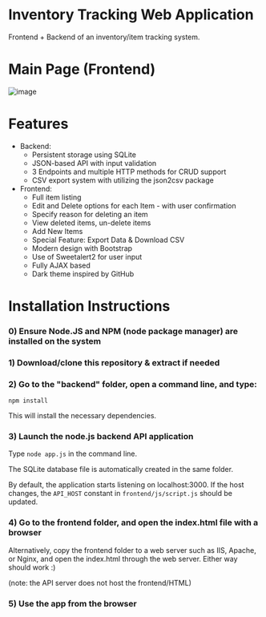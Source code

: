 # Inventory Tracking Web Application

Frontend + Backend of an inventory/item tracking system.

# Main Page (Frontend)
![image](https://user-images.githubusercontent.com/50718889/167464062-2b2302ae-6634-4a51-829b-b2f2410bd35c.png)


# Features
- Backend:
  - Persistent storage using SQLite
  - JSON-based API with input validation
  - 3 Endpoints and multiple HTTP methods for CRUD support
  - CSV export system with utilizing the json2csv package
- Frontend:
  - Full item listing
  - Edit and Delete options for each Item - with user confirmation
  - Specify reason for deleting an item
  - View deleted items, un-delete items
  - Add New Items
  - Special Feature: Export Data & Download CSV
  - Modern design with Bootstrap
  - Use of Sweetalert2 for user input
  - Fully AJAX based
  - Dark theme inspired by GitHub

# Installation Instructions

### 0) Ensure Node.JS and NPM (node package manager) are installed on the system
### 1) Download/clone this repository & extract if needed
### 2) Go to the "backend" folder, open a command line, and type:
`npm install`

This will install the necessary dependencies.

### 3) Launch the node.js backend API application
Type `node app.js` in the command line.

The SQLite database file is automatically created in the same folder.

By default, the application starts listening on localhost:3000. If the host changes, the `API_HOST` constant in `frontend/js/script.js` should be updated. 

### 4) Go to the frontend folder, and open the index.html file with a browser
Alternatively, copy the frontend folder to a web server such as IIS, Apache, or Nginx, and open the index.html through the web server.
Either way should work :)

(note: the API server does not host the frontend/HTML)

### 5) Use the app from the browser
